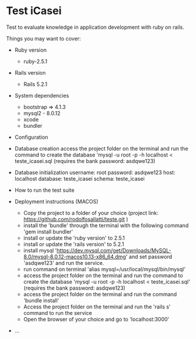 # Test iCasei

Test to evaluate knowledge in application development with ruby ​​on rails.

Things you may want to cover:

* Ruby version
   - ruby-2.5.1

* Rails version
   - Rails 5.2.1

* System dependencies
   - bootstrap => 4.1.3
   - mysql2 - 8.0.12
   - xcode
   - bundler

* Configuration

* Database creation
    access the project folder on the terminal and run the command to create the database 'mysql -u root -p -h localhost  < teste_icasei.sql (requires the bank password: asdqwe123)

* Database initialization
    username: root
    password: asdqwe123
    host: localhost
    database: teste_icasei
    schema: teste_icasei


* How to run the test suite

* Deployment instructions (MACOS)
  - Copy the project to a folder of your choice (project link: https://github.com/rodolfosallatti/teste.git )
  - install the 'bundle' through the terminal with the following command 'gem install bundler'
  - install or update the 'ruby ​​version' to 2.5.1
  - install or update the 'rails ​​version' to 5.2.1
  - install mysql 'https://dev.mysql.com/get/Downloads/MySQL-8.0/mysql-8.0.12-macos10.13-x86_64.dmg' and set password 'asdqwe123' and run the service.
  - run command on terminal 'alias mysql=/usr/local/mysql/bin/mysql'
  - access the project folder on the terminal and run the command to create the database 'mysql -u root -p -h localhost  < teste_icasei.sql' (requires the bank password: asdqwe123)
  - access the project folder on the terminal and run the command 'bundle install'
  - Access the project folder on the terminal and run the 'rails s' command to run the service
  - Open the browser of your choice and go to 'localhost:3000'

* ...
